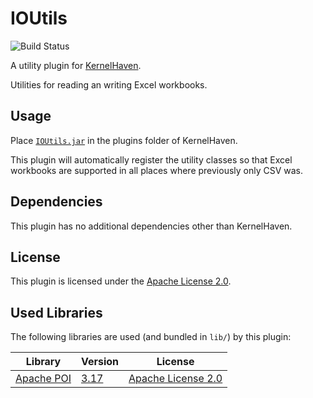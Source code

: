 # IOUtils

![Build Status](https://jenkins-2.sse.uni-hildesheim.de/buildStatus/icon?job=KH_IOUtils)

A utility plugin for [KernelHaven](https://github.com/KernelHaven/KernelHaven).

Utilities for reading an writing Excel workbooks.

## Usage

Place [`IOUtils.jar`](https://jenkins-2.sse.uni-hildesheim.de/job/KH_IOUtils/lastSuccessfulBuild/artifact/build/jar/IOUtils.jar) in the plugins folder of KernelHaven.

This plugin will automatically register the utility classes so that Excel workbooks are supported in all places where previously only CSV was.

## Dependencies

This plugin has no additional dependencies other than KernelHaven.

## License

This plugin is licensed under the [Apache License 2.0](https://www.apache.org/licenses/LICENSE-2.0.html).

## Used Libraries

The following libraries are used (and bundled in `lib/`) by this plugin:

| Library | Version | License |
|---------|---------|---------|
| [Apache POI](https://poi.apache.org/) | [3.17](https://archive.apache.org/dist/poi/release/bin/poi-bin-3.17-20170915.zip) | [Apache License 2.0](https://www.apache.org/licenses/LICENSE-2.0.html) |
